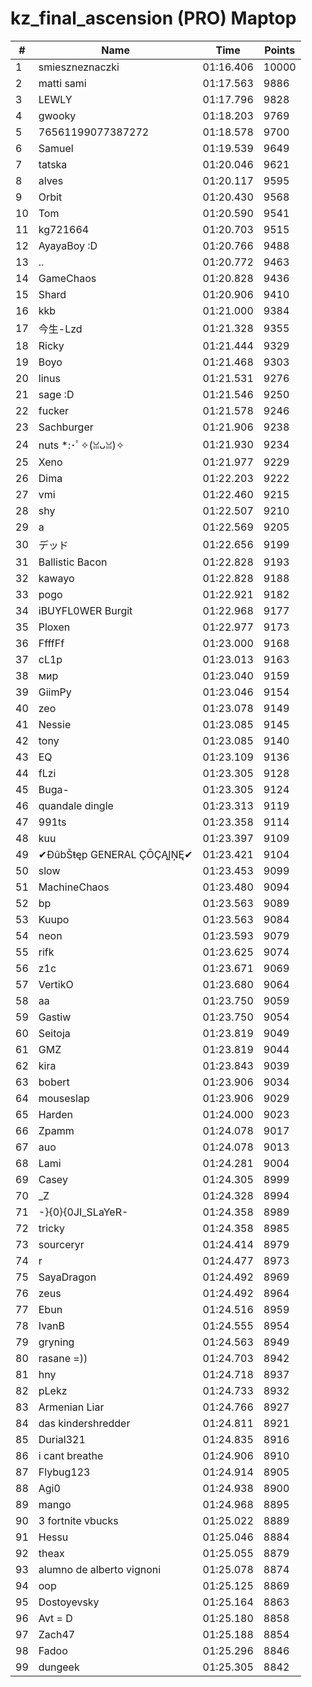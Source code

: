 # kz_final_ascension (PRO) Maptop

|  # | Name | Time | Points |
|-------------- | -------------- | -------------- | -------------- | 
| 1 | smieszneznaczki | 01:16.406 | 10000 | 
| 2 | matti sami | 01:17.563 | 9886 | 
| 3 | LEWLY | 01:17.796 | 9828 | 
| 4 | gwooky | 01:18.203 | 9769 | 
| 5 | 76561199077387272 | 01:18.578 | 9700 | 
| 6 | Samuel | 01:19.539 | 9649 | 
| 7 | tatska | 01:20.046 | 9621 | 
| 8 | alves | 01:20.117 | 9595 | 
| 9 | Orbit | 01:20.430 | 9568 | 
| 10 | Tom | 01:20.590 | 9541 | 
| 11 | kg721664 | 01:20.703 | 9515 | 
| 12 | AyayaBoy :D | 01:20.766 | 9488 | 
| 13 | .. | 01:20.772 | 9463 | 
| 14 | GameChaos | 01:20.828 | 9436 | 
| 15 | Shard | 01:20.906 | 9410 | 
| 16 | kkb | 01:21.000 | 9384 | 
| 17 | 今生-Lzd | 01:21.328 | 9355 | 
| 18 | Ricky | 01:21.444 | 9329 | 
| 19 | Boyo | 01:21.468 | 9303 | 
| 20 | linus | 01:21.531 | 9276 | 
| 21 | sage :D | 01:21.546 | 9250 | 
| 22 | fucker | 01:21.578 | 9246 | 
| 23 | Sachburger | 01:21.906 | 9238 | 
| 24 | nuts *:･ﾟ✧(ꈍᴗꈍ)✧ | 01:21.930 | 9234 | 
| 25 | Xeno | 01:21.977 | 9229 | 
| 26 | Dima | 01:22.203 | 9222 | 
| 27 | vmi | 01:22.460 | 9215 | 
| 28 | shy | 01:22.507 | 9210 | 
| 29 | a | 01:22.569 | 9205 | 
| 30 | デッド | 01:22.656 | 9199 | 
| 31 | Ballistic Bacon | 01:22.828 | 9193 | 
| 32 | kawayo | 01:22.828 | 9188 | 
| 33 | pogo | 01:22.921 | 9182 | 
| 34 | iBUYFL0WER Burgit | 01:22.968 | 9177 | 
| 35 | Ploxen | 01:22.977 | 9173 | 
| 36 | FfffFf | 01:23.000 | 9168 | 
| 37 | cL1p | 01:23.013 | 9163 | 
| 38 | мир | 01:23.040 | 9159 | 
| 39 | GiimPy | 01:23.046 | 9154 | 
| 40 | zeo | 01:23.078 | 9149 | 
| 41 | Nessie | 01:23.085 | 9145 | 
| 42 | tony | 01:23.085 | 9140 | 
| 43 | EQ | 01:23.109 | 9136 | 
| 44 | fLzi | 01:23.305 | 9128 | 
| 45 | Buga- | 01:23.305 | 9124 | 
| 46 | quandale dingle | 01:23.313 | 9119 | 
| 47 | 991ts | 01:23.358 | 9114 | 
| 48 | kuu | 01:23.397 | 9109 | 
| 49 | ✔ĐûbŠŧęp GENERAL ÇŌÇĄĮŅĘ✔ | 01:23.421 | 9104 | 
| 50 | slow | 01:23.453 | 9099 | 
| 51 | MachineChaos | 01:23.480 | 9094 | 
| 52 | bp | 01:23.563 | 9089 | 
| 53 | Kuupo | 01:23.563 | 9084 | 
| 54 | neon | 01:23.593 | 9079 | 
| 55 | rifk | 01:23.625 | 9074 | 
| 56 | z1c | 01:23.671 | 9069 | 
| 57 | VertikO | 01:23.680 | 9064 | 
| 58 | aa | 01:23.750 | 9059 | 
| 59 | Gastiw | 01:23.750 | 9054 | 
| 60 | Seitoja | 01:23.819 | 9049 | 
| 61 | GMZ | 01:23.819 | 9044 | 
| 62 | kira | 01:23.843 | 9039 | 
| 63 | bobert | 01:23.906 | 9034 | 
| 64 | mouseslap | 01:23.906 | 9029 | 
| 65 | Harden | 01:24.000 | 9023 | 
| 66 | Zpamm | 01:24.078 | 9017 | 
| 67 | auo | 01:24.078 | 9013 | 
| 68 | Lami | 01:24.281 | 9004 | 
| 69 | Casey | 01:24.305 | 8999 | 
| 70 | _Z | 01:24.328 | 8994 | 
| 71 | -}{0}{0JI_SLaYeR- | 01:24.358 | 8989 | 
| 72 | tricky | 01:24.358 | 8985 | 
| 73 | sourceryr | 01:24.414 | 8979 | 
| 74 | r | 01:24.477 | 8973 | 
| 75 | SayaDragon | 01:24.492 | 8969 | 
| 76 | zeus | 01:24.492 | 8964 | 
| 77 | Ebun | 01:24.516 | 8959 | 
| 78 | IvanB | 01:24.555 | 8954 | 
| 79 | gryning | 01:24.563 | 8949 | 
| 80 | rasane =)) | 01:24.703 | 8942 | 
| 81 | hny | 01:24.718 | 8937 | 
| 82 | pLekz | 01:24.733 | 8932 | 
| 83 | Armenian Liar | 01:24.766 | 8927 | 
| 84 | das kindershredder | 01:24.811 | 8921 | 
| 85 | Durial321 | 01:24.835 | 8916 | 
| 86 | i cant breathe | 01:24.906 | 8910 | 
| 87 | Flybug123 | 01:24.914 | 8905 | 
| 88 | Agi0 | 01:24.938 | 8900 | 
| 89 | mango | 01:24.968 | 8895 | 
| 90 | 3 fortnite vbucks | 01:25.022 | 8889 | 
| 91 | Hessu | 01:25.046 | 8884 | 
| 92 | theax | 01:25.055 | 8879 | 
| 93 | alumno de alberto vignoni | 01:25.078 | 8874 | 
| 94 | oop | 01:25.125 | 8869 | 
| 95 | Dostoyevsky | 01:25.164 | 8863 | 
| 96 | Avt = D | 01:25.180 | 8858 | 
| 97 | Zach47 | 01:25.188 | 8854 | 
| 98 | Fadoo | 01:25.296 | 8846 | 
| 99 | dungeek | 01:25.305 | 8842 | 

